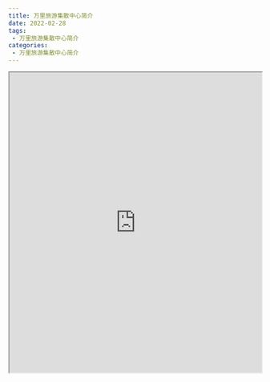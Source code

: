 ```yaml
---
title: 万里旅游集散中心简介
date: 2022-02-28
tags:
 - 万里旅游集散中心简介
categories:
 - 万里旅游集散中心简介
---
```




<iframe src="https://wanli.yourtools.icu/pdf/web/viewer.html?file=https://vkceyugu.cdn.bspapp.com/VKCEYUGU-f2824a45-8901-4778-8647-e91230414af7/921cc99c-5749-4188-abcc-a4d470255064.pdf" width="100%" height="600px"></iframe>
